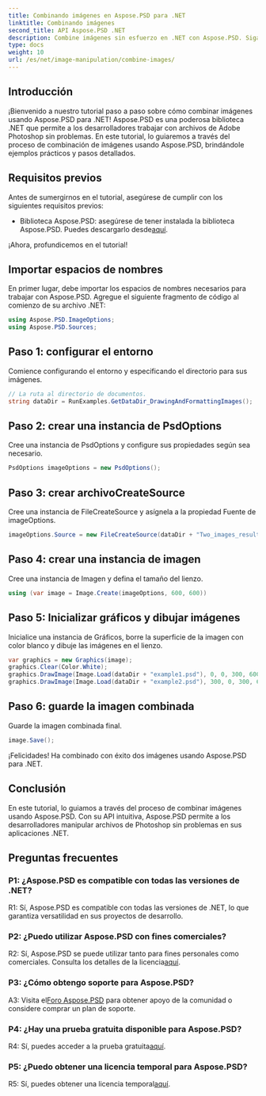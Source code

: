 ```yaml
---
title: Combinando imágenes en Aspose.PSD para .NET
linktitle: Combinando imágenes
second_title: API Aspose.PSD .NET
description: Combine imágenes sin esfuerzo en .NET con Aspose.PSD. Siga nuestro tutorial paso a paso para una manipulación de imágenes perfecta.
type: docs
weight: 10
url: /es/net/image-manipulation/combine-images/
---
```

## Introducción

¡Bienvenido a nuestro tutorial paso a paso sobre cómo combinar imágenes usando Aspose.PSD para .NET! Aspose.PSD es una poderosa biblioteca .NET que permite a los desarrolladores trabajar con archivos de Adobe Photoshop sin problemas. En este tutorial, lo guiaremos a través del proceso de combinación de imágenes usando Aspose.PSD, brindándole ejemplos prácticos y pasos detallados.

## Requisitos previos

Antes de sumergirnos en el tutorial, asegúrese de cumplir con los siguientes requisitos previos:

-  Biblioteca Aspose.PSD: asegúrese de tener instalada la biblioteca Aspose.PSD. Puedes descargarlo desde[aquí](https://releases.aspose.com/psd/net/).

¡Ahora, profundicemos en el tutorial!

## Importar espacios de nombres

En primer lugar, debe importar los espacios de nombres necesarios para trabajar con Aspose.PSD. Agregue el siguiente fragmento de código al comienzo de su archivo .NET:

```csharp
using Aspose.PSD.ImageOptions;
using Aspose.PSD.Sources;
```

## Paso 1: configurar el entorno

Comience configurando el entorno y especificando el directorio para sus imágenes.

```csharp
// La ruta al directorio de documentos.
string dataDir = RunExamples.GetDataDir_DrawingAndFormattingImages();
```

## Paso 2: crear una instancia de PsdOptions

Cree una instancia de PsdOptions y configure sus propiedades según sea necesario.

```csharp
PsdOptions imageOptions = new PsdOptions();
```

## Paso 3: crear archivoCreateSource

Cree una instancia de FileCreateSource y asígnela a la propiedad Fuente de imageOptions.

```csharp
imageOptions.Source = new FileCreateSource(dataDir + "Two_images_result_out.psd", false);
```

## Paso 4: crear una instancia de imagen

Cree una instancia de Imagen y defina el tamaño del lienzo.

```csharp
using (var image = Image.Create(imageOptions, 600, 600))
```

## Paso 5: Inicializar gráficos y dibujar imágenes

Inicialice una instancia de Gráficos, borre la superficie de la imagen con color blanco y dibuje las imágenes en el lienzo.

```csharp
var graphics = new Graphics(image);
graphics.Clear(Color.White);
graphics.DrawImage(Image.Load(dataDir + "example1.psd"), 0, 0, 300, 600);
graphics.DrawImage(Image.Load(dataDir + "example2.psd"), 300, 0, 300, 600);
```

## Paso 6: guarde la imagen combinada

Guarde la imagen combinada final.

```csharp
image.Save();
```

¡Felicidades! Ha combinado con éxito dos imágenes usando Aspose.PSD para .NET.

## Conclusión

En este tutorial, lo guiamos a través del proceso de combinar imágenes usando Aspose.PSD. Con su API intuitiva, Aspose.PSD permite a los desarrolladores manipular archivos de Photoshop sin problemas en sus aplicaciones .NET.

## Preguntas frecuentes

### P1: ¿Aspose.PSD es compatible con todas las versiones de .NET?

R1: Sí, Aspose.PSD es compatible con todas las versiones de .NET, lo que garantiza versatilidad en sus proyectos de desarrollo.

### P2: ¿Puedo utilizar Aspose.PSD con fines comerciales?

 R2: Sí, Aspose.PSD se puede utilizar tanto para fines personales como comerciales. Consulta los detalles de la licencia[aquí](https://purchase.aspose.com/buy).

### P3: ¿Cómo obtengo soporte para Aspose.PSD?

 A3: Visita el[Foro Aspose.PSD](https://forum.aspose.com/c/psd/34) para obtener apoyo de la comunidad o considere comprar un plan de soporte.

### P4: ¿Hay una prueba gratuita disponible para Aspose.PSD?

 R4: Sí, puedes acceder a la prueba gratuita[aquí](https://releases.aspose.com/).

### P5: ¿Puedo obtener una licencia temporal para Aspose.PSD?

 R5: Sí, puedes obtener una licencia temporal[aquí](https://purchase.aspose.com/temporary-license/).